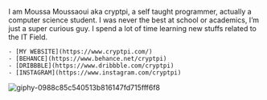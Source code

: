 I am Moussa Moussaoui aka cryptpi, a self taught programmer, actually a computer science student. I was never the best at school or academics, I’m just a super curious guy. I spend a lot of time learning new stuffs related to the IT Field.

```
- [MY WEBSITE](https://www.cryptpi.com/)
- [BEHANCE](https://www.behance.net/cryptpi)
- [DRIBBBLE](https://www.dribbble.com/cryptpi)
- [INSTAGRAM](https://www.instagram.com/cryptpi)
```

![giphy-0988c85c540513b816147fd715fff6f8](https://user-images.githubusercontent.com/55297535/230650597-0bfb898e-36c3-447a-b41c-7431b2456566.gif)
